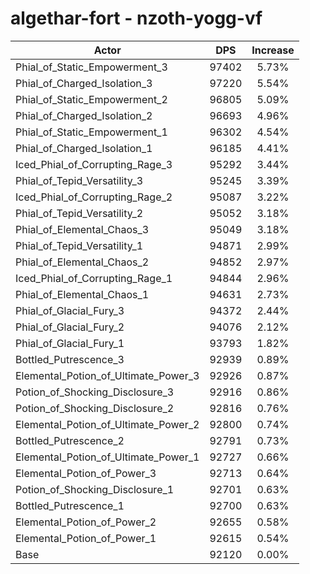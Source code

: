 # algethar-fort - nzoth-yogg-vf
| Actor | DPS | Increase |
|---|:---:|:---:|
|Phial_of_Static_Empowerment_3|97402|5.73%|
|Phial_of_Charged_Isolation_3|97220|5.54%|
|Phial_of_Static_Empowerment_2|96805|5.09%|
|Phial_of_Charged_Isolation_2|96693|4.96%|
|Phial_of_Static_Empowerment_1|96302|4.54%|
|Phial_of_Charged_Isolation_1|96185|4.41%|
|Iced_Phial_of_Corrupting_Rage_3|95292|3.44%|
|Phial_of_Tepid_Versatility_3|95245|3.39%|
|Iced_Phial_of_Corrupting_Rage_2|95087|3.22%|
|Phial_of_Tepid_Versatility_2|95052|3.18%|
|Phial_of_Elemental_Chaos_3|95049|3.18%|
|Phial_of_Tepid_Versatility_1|94871|2.99%|
|Phial_of_Elemental_Chaos_2|94852|2.97%|
|Iced_Phial_of_Corrupting_Rage_1|94844|2.96%|
|Phial_of_Elemental_Chaos_1|94631|2.73%|
|Phial_of_Glacial_Fury_3|94372|2.44%|
|Phial_of_Glacial_Fury_2|94076|2.12%|
|Phial_of_Glacial_Fury_1|93793|1.82%|
|Bottled_Putrescence_3|92939|0.89%|
|Elemental_Potion_of_Ultimate_Power_3|92926|0.87%|
|Potion_of_Shocking_Disclosure_3|92916|0.86%|
|Potion_of_Shocking_Disclosure_2|92816|0.76%|
|Elemental_Potion_of_Ultimate_Power_2|92800|0.74%|
|Bottled_Putrescence_2|92791|0.73%|
|Elemental_Potion_of_Ultimate_Power_1|92727|0.66%|
|Elemental_Potion_of_Power_3|92713|0.64%|
|Potion_of_Shocking_Disclosure_1|92701|0.63%|
|Bottled_Putrescence_1|92700|0.63%|
|Elemental_Potion_of_Power_2|92655|0.58%|
|Elemental_Potion_of_Power_1|92615|0.54%|
|Base|92120|0.00%|
